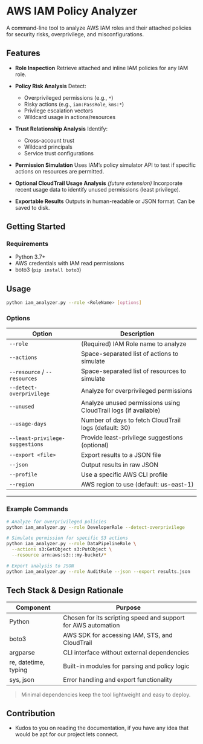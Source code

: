 # AWS IAM Policy Analyzer

A command-line tool to analyze AWS IAM roles and their attached policies for security risks, overprivilege, and misconfigurations.


## Features

* **Role Inspection**
  Retrieve attached and inline IAM policies for any IAM role.

* **Policy Risk Analysis**
  Detect:

  * Overprivileged permissions (e.g., `*`)
  * Risky actions (e.g., `iam:PassRole`, `kms:*`)
  * Privilege escalation vectors
  * Wildcard usage in actions/resources

* **Trust Relationship Analysis**
  Identify:

  * Cross-account trust
  * Wildcard principals
  * Service trust configurations

* **Permission Simulation**
  Uses IAM’s policy simulator API to test if specific actions on resources are permitted.

* **Optional CloudTrail Usage Analysis** *(future extension)*
  Incorporate recent usage data to identify unused permissions (least privilege).

* **Exportable Results**
  Outputs in human-readable or JSON format. Can be saved to disk.



## Getting Started

### Requirements

* Python 3.7+
* AWS credentials with IAM read permissions
* boto3 (`pip install boto3`)



## Usage

```bash
python iam_analyzer.py --role <RoleName> [options]
```

### Options

| Option                          | Description                                                     |
| ------------------------------- | --------------------------------------------------------------- |
| `--role`                        | (Required) IAM Role name to analyze                             |
| `--actions`                     | Space-separated list of actions to simulate                     |
| `--resource` / `--resources`    | Space-separated list of resources to simulate                   |
| `--detect-overprivilege`        | Analyze for overprivileged permissions                          |
| `--unused`                      | Analyze unused permissions using CloudTrail logs (if available) |
| `--usage-days`                  | Number of days to fetch CloudTrail logs (default: 30)           |
| `--least-privilege-suggestions` | Provide least-privilege suggestions (optional)                  |
| `--export <file>`               | Export results to a JSON file                                   |
| `--json`                        | Output results in raw JSON                                      |
| `--profile`                     | Use a specific AWS CLI profile                                  |
| `--region`                      | AWS region to use (default: us-east-1)                          |

---

### Example Commands

```bash
# Analyze for overprivileged policies
python iam_analyzer.py --role DeveloperRole --detect-overprivilege

# Simulate permission for specific S3 actions
python iam_analyzer.py --role DataPipelineRole \
  --actions s3:GetObject s3:PutObject \
  --resource arn:aws:s3:::my-bucket/*

# Export analysis to JSON
python iam_analyzer.py --role AuditRole --json --export results.json
```



## Tech Stack & Design Rationale

| Component            | Purpose                                                       |
| -------------------- | ------------------------------------------------------------- |
| Python               | Chosen for its scripting speed and support for AWS automation |
| boto3                | AWS SDK for accessing IAM, STS, and CloudTrail                |
| argparse             | CLI interface without external dependencies                   |
| re, datetime, typing | Built-in modules for parsing and policy logic                 |
| sys, json            | Error handling and export functionality                       |

> Minimal dependencies keep the tool lightweight and easy to deploy.


## Contribution
- Kudos to you on reading the documentation, if you have any idea that would be apt for our project lets connect.
